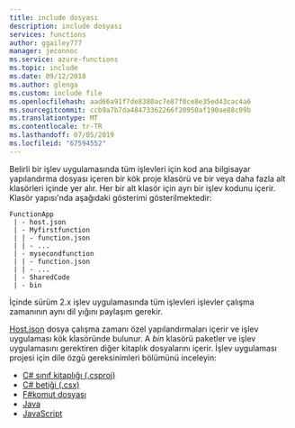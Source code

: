 ```yaml
---
title: include dosyası
description: include dosyası
services: functions
author: ggailey777
manager: jeconnoc
ms.service: azure-functions
ms.topic: include
ms.date: 09/12/2018
ms.author: glenga
ms.custom: include file
ms.openlocfilehash: aad66a91f7de8380ac7e87f0ce8e35ed43cac4a6
ms.sourcegitcommit: ccb9a7b7da48473362266f20950af190ae88c09b
ms.translationtype: MT
ms.contentlocale: tr-TR
ms.lasthandoff: 07/05/2019
ms.locfileid: "67594552"
---
```

Belirli bir işlev uygulamasında tüm işlevleri için kod ana bilgisayar yapılandırma dosyası içeren bir kök proje klasörü ve bir veya daha fazla alt klasörleri içinde yer alır. Her bir alt klasör için ayrı bir işlev kodunu içerir. Klasör yapısı'nda aşağıdaki gösterimi gösterilmektedir:

```
FunctionApp
 | - host.json
 | - Myfirstfunction
 | | - function.json
 | | - ...  
 | - mysecondfunction
 | | - function.json
 | | - ...  
 | - SharedCode
 | - bin
```

İçinde sürüm 2.x işlev uygulamasında tüm işlevleri işlevler çalışma zamanının aynı dil yığını paylaşım gerekir.  

[Host.json](../articles/azure-functions/functions-host-json.md) dosya çalışma zamanı özel yapılandırmaları içerir ve işlev uygulaması kök klasöründe bulunur. A *bin* klasörü paketler ve işlev uygulamasını gerektiren diğer kitaplık dosyalarını içerir. İşlev uygulaması projesi için dile özgü gereksinimleri bölümünü inceleyin:

* [C# sınıf kitaplığı (.csproj)](../articles/azure-functions/functions-dotnet-class-library.md#functions-class-library-project)
* [C# betiği (.csx)](../articles/azure-functions/functions-reference-csharp.md#folder-structure)
* [F#komut dosyası](../articles/azure-functions/functions-reference-fsharp.md#folder-structure)
* [Java](../articles/azure-functions/functions-reference-java.md#folder-structure)
* [JavaScript](../articles/azure-functions/functions-reference-node.md#folder-structure)



